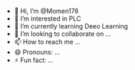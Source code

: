 - 👋 Hi, I’m @Momen178
- 👀 I’m interested in PLC
- 🌱 I’m currently learning Deeo Learning
- 💞️ I’m looking to collaborate on ...
- 📫 How to reach me ...
- 😄 Pronouns: ...
- ⚡ Fun fact: ...

<!---
Momen178/Momen178 is a ✨ special ✨ repository because its `README.md` (this file) appears on your GitHub profile.
You can click the Preview link to take a look at your changes.
--->
